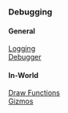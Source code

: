 ### Debugging
#### General
[Logging](Debugging/Logging.md)  
[Debugger](Debugging/Debugger.md)  
#### In-World
[Draw Functions](Debugging/Draw%20Functions.md)  
[Gizmos](Debugging/Gizmos.md)